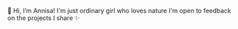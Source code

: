 👀 Hi, I’m Annisa! I'm just ordinary girl who loves nature
I'm open to feedback on the projects I share ✨

<!---
annisadmulyaa/annisadmulyaa is a ✨ special ✨ repository because its `README.md` (this file) appears on your GitHub profile.
You can click the Preview link to take a look at your changes.
--->
